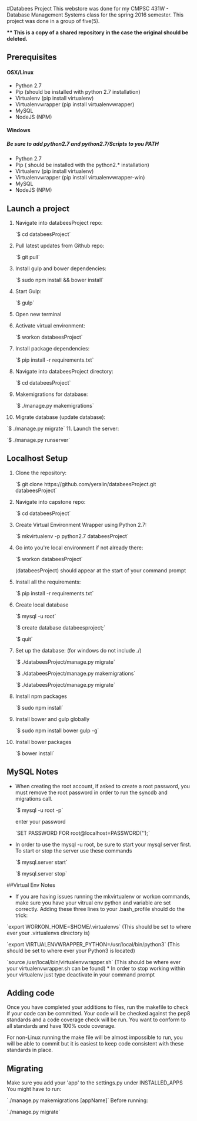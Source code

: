 #Databees Project 
This webstore was done for my CMPSC 431W - Database Management Systems class for the spring 2016 semester. This project was done in a group of five(5).

<b> ** This is a copy of a shared repository in the case the original should be deleted. </b>

## Prerequisites
#### OSX/Linux
* Python 2.7
* Pip (should be installed with python 2.7 installation)
* Virtualenv (pip install virtualenv)
* Virtualenvwrapper (pip install virtualenvwrapper)
* MySQL
* NodeJS (NPM)

#### Windows
##### Be sure to add python2.7 and python2.7/Scripts to you PATH
* Python 2.7
* Pip ( should be installed with the python2.* installation)
* Virtualenv (pip install virtualenv)
* Virtualenvwrapper (pip install virtualenvwrapper-win)
* MySQL
* NodeJS (NPM)

## Launch a project
1. Navigate into databeesProject repo:
   <p>`$ cd databeesProject`
2. Pull latest updates from Github repo:
   <p>`$ git pull`
3. Install gulp and bower dependencies:
   <p>`$ sudo npm install && bower install`
4. Start Gulp:
   <p>`$ gulp`
5. Open new terminal
   <p>
6. Activate virtual environment:
   <p>`$ workon databeesProject`
7. Install package dependencies:
   <p>`$ pip install -r requirements.txt`
8. Navigate into databeesProject directory:
   <p>`$ cd databeesProject`
9. Makemigrations for database:
   <p>`$ ./manage.py makemigrations`
10. Migrate database (update database):
   <p>`$ ./manage.py migrate`
11. Launch the server:
   <p>`$ ./manage.py runserver`

## Localhost Setup
1. Clone the repository:
   <p>`$ git clone https://github.com/yeralin/databeesProject.git databeesProject`

2. Navigate into capstone repo:
   <p>`$ cd databeesProject`

3. Create Virtual Environment Wrapper using Python 2.7:
   <p>`$ mkvirtualenv -p python2.7 databeesProject`

4. Go into you're local environment if not already there:
  	<p>`$ workon databeesProject`
    <p>(databeesProject) should appear at the start of your command prompt

5. Install all the requirements:
	<p>`$ pip install -r requirements.txt`

6. Create local database
    <p>`$ mysql -u root`
    <p>`$ create database databeesproject;`
    <p>`$ quit`

7. Set up the database: (for windows do not include ./)
    <p>`$ ./databeesProject/manage.py migrate`
	  <p>`$ ./databeesProject/manage.py makemigrations`
	  <p>`$ ./databeesProject/manage.py migrate`

8. Install npm packages
    <p>`$ sudo npm install`

9. Install bower and gulp globally
    <p>`$ sudo npm install bower gulp -g`

10. Install bower packages
    <p>`$ bower install`

## MySQL Notes
* When creating the root account, if asked to create a root password, you must
 remove the root password in order to run the syncdb and migrations call.
  <p>`$ mysql -u root -p`
  <p>enter your password
  <p>`SET PASSWORD FOR root@localhost=PASSWORD('');`

* In order to use the mysql -u root, be sure to start your mysql server first. To start or stop the server use these commands
  <p>`$ mysql.server start`
  <p>`$ mysql.server stop`

##Virtual Env Notes
* If you are having issues running the mkvirtualenv or workon commands, make sure you have your vitrual env python and variable are set correctly. Adding these three lines to your .bash_profile should do the trick:
<p> `export WORKON_HOME=$HOME/.virtualenvs`  (This should be set to where ever your .virtualenvs directory is)
<p> `export VIRTUALENVWRAPPER_PYTHON=/usr/local/bin/python3` (This should be set to where ever your Python3 is located)
<p> `source /usr/local/bin/virtualenvwrapper.sh` (This should be where ever your virtualenvwrapper.sh can be found)
* In order to stop working within your virtualenv just type deactivate in your command prompt

## Adding code
Once you have completed your additions to files, run the makefile to check if your
code can be committed. Your code will be checked against the pep8 standards and
a code coverage check will be run. You want to conform to all standards and
have 100% code coverage.

For non-Linux running the make file will be almost impossible to run, you will be able to commit but it is easiest to keep code consistent with these standards in place.


## Migrating
Make sure you add your 'app' to the settings.py under INSTALLED_APPS
You might have to run: 
<p> `./manage.py makemigrations [appName]` 
Before running: 
<p> `./manage.py migrate` 
